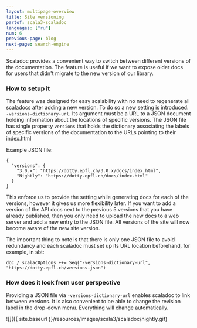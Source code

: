 ```yaml
---
layout: multipage-overview
title: Site versioning
partof: scala3-scaladoc
languages: ["ru"]
num: 6
previous-page: blog
next-page: search-engine
---
```


Scaladoc provides a convenient way to switch between different versions of the documentation. The feature is useful if we want to expose older docs for users that didn't migrate to the new version of our library.

### How to setup it

The feature was designed for easy scalability with no need to regenerate all scaladocs after adding a new version. To do so a new setting is introduced:  `-versions-dictionary-url`. Its argument must be a URL to a JSON document holding information about the locations of specific versions. The JSON file has single property `versions` that holds the dictionary associating the labels of specific versions of the documentation to the URLs pointing to their index.html

Example JSON file:
```
{
  "versions": {
    "3.0.x": "https://dotty.epfl.ch/3.0.x/docs/index.html",
    "Nightly": "https://dotty.epfl.ch/docs/index.html"
  }
}
```

This enforce us to provide the setting while generating docs for each of the versions, however it gives us more flexibility later. If you want to add a version of the API docs next to the previous 5 versions that you have already published, then you only need to upload the new docs to a web server and add a new entry to the JSON file. All versions of the site will now become aware of the new site version.

The important thing to note is that there is only one JSON file to avoid redundancy and each scaladoc must set up its URL location beforehand, for example, in sbt:

```
doc / scalacOptions ++= Seq("-versions-dictionary-url", "https://dotty.epfl.ch/versions.json")
```


### How does it look from user perspective

Providing a JSON file via `-versions-dictionary-url` enables scaladoc to link between versions. It is also convenient to be able to change the revision label in the drop-down menu. Everything will change automatically.

![]({{ site.baseurl }}/resources/images/scala3/scaladoc/nightly.gif)
